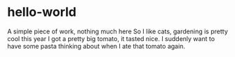 # hello-world
A simple piece of work, nothing much here
So I like cats, gardening is pretty cool this year I got a pretty big tomato, it tasted nice. I suddenly want to have some pasta thinking about when I ate that tomato again.

